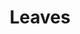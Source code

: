 ---
title: Leaves
date: 
draft: false

# descripcion
description : Pulsera de plata 925 y nácar

materials: Plata 925

color: Plateado y nácar multicolor

dimensions: 18cm largo

code: 03-24-0616

type: "Pulseras"

categories: []

price: $15.480,00

price_eftvo: $13.160,00

# Images
# first image will be shown in the product page
images:
  # - image: "images/path_to_image"
  # La ubicacion de las imagenes es imagenes/Pulseras/Pulseras.Nácar/03-24-0616-leaves
  - image: "./images/pulseras/nácar/03-24-0616.JPG"
---